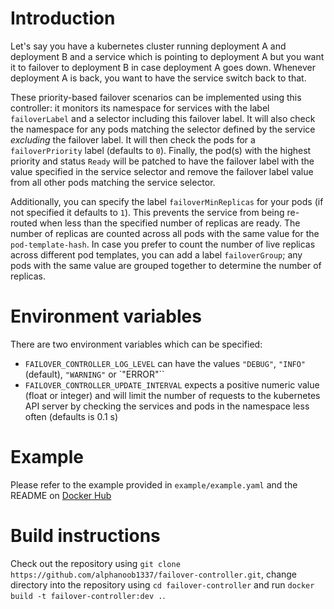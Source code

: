 # Introduction
Let's say you have a kubernetes cluster running deployment A and deployment B and a service which is pointing to deployment A but you want it to failover to deployment B in case deployment A goes down. Whenever deployment A is back, you want to have the service switch back to that.

These priority-based failover scenarios can be implemented using this controller: it monitors its namespace for services with the label `failoverLabel` and a selector including this failover label. It will also check the namespace for any pods matching the selector defined by the service _excluding_ the failover label. It will then check the pods for a `failoverPriority` label (defaults to `0`). Finally, the pod(s) with the highest priority and status `Ready` will be patched to have the failover label with the value specified in the service selector and remove the failover label value from all other pods matching the service selector.

Additionally, you can specify the label `failoverMinReplicas` for your pods (if not specified it defaults to `1`). This prevents the service from being re-routed when less than the specified number of replicas are ready. The number of replicas are counted across all pods with the same value for the `pod-template-hash`. In case you prefer to count the number of live replicas across different pod templates, you can add a label `failoverGroup`; any pods with the same value are grouped together to determine the number of replicas.

# Environment variables

There are two environment variables which can be specified:

- `FAILOVER_CONTROLLER_LOG_LEVEL` can have the values `"DEBUG"`, `"INFO"` (default), `"WARNING"` or `"ERROR"``
- `FAILOVER_CONTROLLER_UPDATE_INTERVAL` expects a positive numeric value (float or integer) and will limit the number of requests to the kubernetes API server by checking the services and pods in the namespace less often (defaults is 0.1 s)

# Example

Please refer to the example provided in `example/example.yaml` and the README on [Docker Hub](https://hub.docker.com/r/alphanoob1337/failover-controller)

# Build instructions

Check out the repository using `git clone https://github.com/alphanoob1337/failover-controller.git`,
change directory into the repository using `cd failover-controller` and
run `docker build -t failover-controller:dev .`.